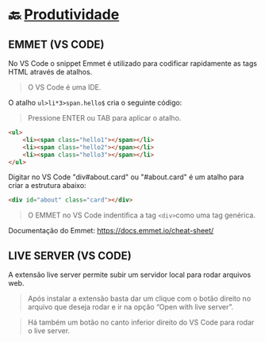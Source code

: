 # :back: [Produtividade](../../../README.md#web-development)

## EMMET (VS CODE)
No VS Code o snippet Emmet é utilizado para codificar rapidamente as tags HTML através de atalhos.
> O VS Code é uma IDE.

O atalho `ul>li*3>span.hello$` cria o seguinte código:

> Pressione ENTER ou TAB para aplicar o atalho.

```html
<ul>
    <li><span class="hello1"></span></li>
    <li><span class="hello2"></span></li>
    <li><span class="hello3"></span></li>
</ul>
```

Digitar no VS Code "div#about.card" ou "#about.card" é um atalho para criar a estrutura abaixo:
```html
<div id="about" class="card"></div>
```
> O EMMET no VS Code indentifica a tag `<div>`como uma tag genérica.

Documentação do Emmet: https://docs.emmet.io/cheat-sheet/
    
## LIVE SERVER (VS CODE)
A extensão live server permite subir um servidor local para rodar arquivos web.

> Após instalar a extensão basta dar um clique com o botão direito no arquivo que deseja rodar e ir na opção “Open with live server”.

> Há também um botão no canto inferior direito do VS Code para rodar o live server.
